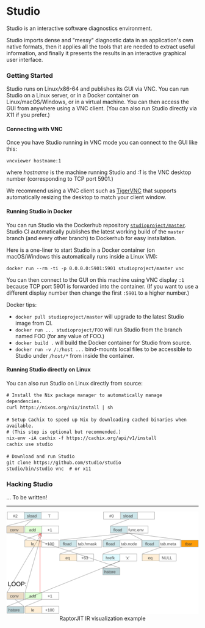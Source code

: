 # Studio

Studio is an interactive software diagnostics environment.

Studio imports dense and "messy" diagnostic data in an application's
own native formats, then it applies all the tools that are needed to
extract useful information, and finally it presents the results in an
interactive graphical user interface.

### Getting Started

Studio runs on Linux/x86-64 and publishes its GUI via VNC. You can run
Studio on a Linux server, or in a Docker container on
Linux/macOS/Windows, or in a virtual machine. You can then access the
GUI from anywhere using a VNC client. (You can also run Studio
directly via X11 if you prefer.)

#### Connecting with VNC

Once you have Studio running in VNC mode you can connect to the GUI like this:

```shell
vncviewer hostname:1
```

where *hostname* is the machine running Studio and *:1* is the VNC
desktop number (corresponding to TCP port 5901.)

We recommend using a VNC client such
as [TigerVNC](https://tigervnc.org/) that supports automatically
resizing the desktop to match your client window.

#### Running Studio in Docker

You can run Studio via the Dockerhub
repository
[`studioproject/master`](https://hub.docker.com/r/studioproject/master).
Studio CI automatically publishes the latest working build of the
`master` branch (and every other branch) to Dockerhub for easy
installation.

Here is a one-liner to start Studio in a Docker container (on
macOS/Windows this automatically runs inside a Linux VM):

```shell
docker run --rm -ti -p 0.0.0.0:5901:5901 studioproject/master vnc
```

You can then connect to the GUI on this machine using VNC display `:1`
because TCP port 5901 is forwarded into the container. (If you want to
use a different display number then change the first `:5901` to a
higher number.)

Docker tips:

- `docker pull studioproject/master` will upgrade to the latest Studio image from CI.
- `docker run ... studioproject/FOO` will run Studio from the branch named FOO (for any value of FOO.)
- `docker build .` will build the Docker container for Studio from source.
- `docker run -v /:/host ...` bind-mounts local files to be accessible to Studio under `/host/*` from inside the container.

#### Running Studio directly on Linux

You can also run Studio on Linux directly from source:

```shell
# Install the Nix package manager to automatically manage dependencies.
curl https://nixos.org/nix/install | sh

# Setup Cachix to speed up Nix by downloading cached binaries when available.
# (This step is optional but recommended.)
nix-env -iA cachix -f https://cachix.org/api/v1/install
cachix use studio 

# Download and run Studio
git clone https://github.com/studio/studio
studio/bin/studio vnc  # or x11
```

### Hacking Studio

... To be written!

----

<p align="center"> <img src="studio.svg" alt="Studio screenshot" width=600> <br/> RaptorJIT IR visualization example </p>

